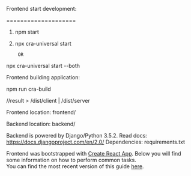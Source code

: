 Frontend start development: 

====================

1. npm start 

2. npx cra-universal start
   
        OR

npx cra-universal start --both

Frontend building application:

npm run cra-build

//result > /dist/client |  /dist/server



Frontend location:
frontend/

Backend location:
backend/

Backend is powered by Django/Python 3.5.2.
Read docs: https://docs.djangoproject.com/en/2.0/
Dependencies: requirements.txt


Frontend was bootstrapped with [Create React App](https://github.com/facebookincubator/create-react-app).
Below you will find some information on how to perform common tasks.<br>
You can find the most recent version of this guide [here](https://github.com/facebookincubator/create-react-app/blob/master/packages/react-scripts/template/README.md).

